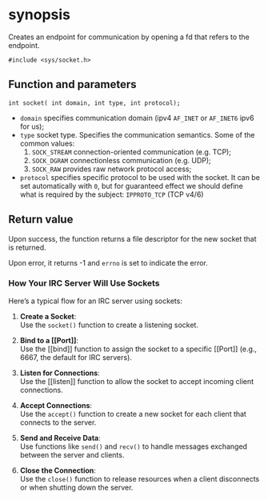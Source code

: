 # synopsis

Creates an endpoint for communication by opening  a fd that refers to the endpoint.

`#include <sys/socket.h>`

## Function and parameters

`int socket( int domain, int type, int protocol);`

- `domain` specifies communication domain (ipv4 `AF_INET` or `AF_INET6` ipv6 for us);
- `type` socket type. Specifies the communication semantics. Some of the common values:
  1. `SOCK_STREAM` connection-oriented communication (e.g. TCP);
  2. `SOCK_DGRAM` connectionless communication (e.g. UDP);
  3. `SOCK_RAW` provides raw network protocol access;
- `protocol` specifies specific protocol to be used with the socket. It can be set automatically with `0`, but for guaranteed effect we should define what is required by the subject: `IPPROTO_TCP` (TCP v4/6)

## Return value

Upon success, the function returns a file descriptor for the new socket that is returned.

Upon error, it returns -1 and `errno` is set to indicate the error.

### **How Your IRC Server Will Use Sockets**

Here’s a typical flow for an IRC server using sockets:

1. **Create a Socket**:  
    Use the `socket()` function to create a listening socket.
    
2. **Bind to a [[Port]]**:  
    Use the [[bind]] function to assign the socket to a specific [[Port]] (e.g., 6667, the default for IRC servers).
    
3. **Listen for Connections**:  
    Use the [[listen]] function to allow the socket to accept incoming client connections.
    
4. **Accept Connections**:  
    Use the `accept()` function to create a new socket for each client that connects to the server.
    
5. **Send and Receive Data**:  
    Use functions like `send()` and `recv()` to handle messages exchanged between the server and clients.
    
6. **Close the Connection**:  
    Use the `close()` function to release resources when a client disconnects or when shutting down the server.